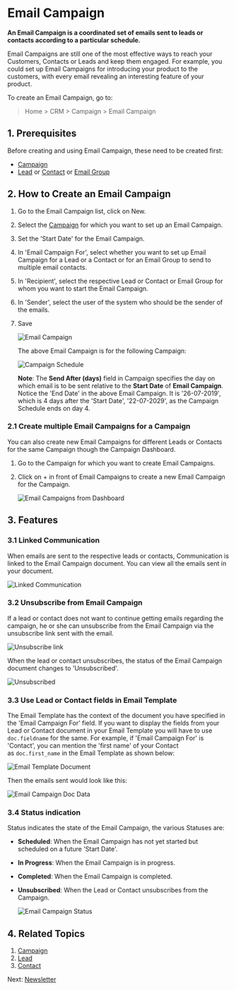 <!-- add-breadcrumbs -->
# Email Campaign

**An Email Campaign is a coordinated set of emails sent to leads or contacts according to a particular schedule.**

Email Campaigns are still one of the most effective ways to reach your Customers, Contacts or Leads and keep them engaged. For example, you could set up Email Campaigns for introducing your product to the customers, with every email revealing an interesting feature of your product.

To create an Email Campaign, go to:

 > Home > CRM > Campaign > Email Campaign

## 1. Prerequisites

Before creating and using Email Campaign, these need to be created first:

* [Campaign](/docs/user/manual/en/CRM/campaign)
* [Lead](/docs/user/manual/en/CRM/lead) or [Contact](/docs/user/manual/en/CRM/contact) or [Email Group](/docs/user/manual/en/CRM/email_group)

## 2. How to Create an Email Campaign

1. Go to the Email Campaign list, click on New.
2. Select the [Campaign](/docs/user/manual/en/CRM/campaign) for which you want to set up an Email Campaign.
3. Set the 'Start Date' for the Email Campaign.
4. In 'Email Campaign For', select whether you want to set up Email Campaign for a Lead or a Contact or for an Email Group to send to multiple email contacts.
5. In 'Recipient', select the respective Lead or Contact or Email Group for whom you want to start the Email Campaign.
6. In 'Sender', select the user of the system who should be the sender of the emails.
7. Save

    <img class="screenshot" alt="Email Campaign" src="{{docs_base_url}}/assets/img/crm/email-campaign.png">

    The above Email Campaign is for the following Campaign:

    <img class="screenshot" alt="Campaign Schedule" src="{{docs_base_url}}/assets/img/crm/campaign-email-schedule.png">

    **Note**: The **Send After (days)** field in Campaign specifies the day on which email is to be sent relative to the **Start Date** of **Email Campaign**. Notice the 'End Date' in the above Email Campaign. It is '26-07-2019', which is 4 days after the 'Start Date', '22-07-2029', as the Campaign Schedule ends on day 4.

### 2.1 Create multiple Email Campaigns for a Campaign

You can also create new Email Campaigns for different Leads or Contacts for the same Campaign though the Campaign Dashboard.

1. Go to the Campaign for which you want to create Email Campaigns.
2. Click on + in front of Email Campaigns to create a new Email Campaign for the Campaign.

    <img class="screenshot" alt="Email Campaigns from Dashboard" src="{{docs_base_url}}/assets/img/crm/email-campaigns-from-dash.png">

## 3. Features

### 3.1 Linked Communication

When emails are sent to the respective leads or contacts, Communication is linked to the Email Campaign document. You can view all the emails sent in your document.

<img class="screenshot" alt="Linked Communication" src="{{docs_base_url}}/assets/img/crm/email-campaign-linked-comm.png">

### 3.2 Unsubscribe from Email Campaign

If a lead or contact does not want to continue getting emails regarding the campaign, he or she can unsubscribe from the Email Campaign via the unsubscribe link sent with the email.

<img class="screenshot" alt="Unsubscribe link" src="{{docs_base_url}}/assets/img/crm/unsubscribe-link.png">

When the lead or contact unsubscribes, the status of the Email Campaign document changes to 'Unsubscribed'.

<img class="screenshot" alt="Unsubscribed" src="{{docs_base_url}}/assets/img/crm/email-campaign-unsubscribed.png">

### 3.3 Use Lead or Contact fields in Email Template

 The Email Template has the context of the document you have specified in the 'Email Campaign For' field. If you want to display the fields from your Lead or Contact document in your Email Template you will have to use `doc.fieldname` for the same.
 For example, if 'Email Campaign For' is 'Contact', you can mention the 'first name' of your Contact as `doc.first_name` in the Email Template as shown below:

<img class="screenshot" alt="Email Template Document" src="{{docs_base_url}}/assets/img/crm/email-template-doc.png">

Then the emails sent would look like this:

<img class="screenshot" alt="Email Campaign Doc Data" src="{{docs_base_url}}/assets/img/crm/email-campaign-doc-data.png">

### 3.4 Status indication

Status indicates the state of the Email Campaign, the various Statuses are:

- **Scheduled**: When the Email Campaign has not yet started but scheduled on a future 'Start Date'.
- **In Progress**: When the Email Campaign is in progress.
- **Completed**: When the Email Campaign is completed.
- **Unsubscribed**: When the Lead or Contact unsubscribes from the Campaign.

    <img class="screenshot" alt="Email Campaign Status" src="{{docs_base_url}}/assets/img/crm/email-campaign-status.png">

## 4. Related Topics
1. [Campaign](/docs/user/manual/en/CRM/campaign)
1. [Lead](/docs/user/manual/en/CRM/lead)
1. [Contact](/docs/user/manual/en/CRM/contact)

Next: [Newsletter](/docs/user/manual/en/CRM/newsletter)

